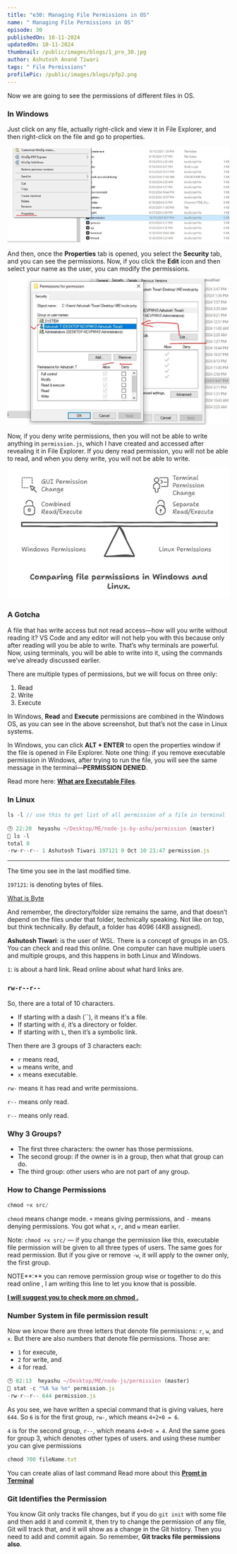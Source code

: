 ```yaml
---
title: "e30: Managing File Permissions in OS"
name: " Managing File Permissions in OS"
episode: 30
publishedOn: 10-11-2024
updatedOn: 10-11-2024
thumbnail: /public/images/blogs/1_pro_30.jpg
author: Ashutosh Anand Tiwari
tags: " File Permissions"
profilePic: /public/images/blogs/pfp2.png
---
```

Now we are going to see the permissions of different files in OS.

### In Windows

Just click on any file, actually right-click and view it in File Explorer, and then right-click on the file and go to properties.

![image.png](/public/images/blogs/2pro_30.jpg)

And then, once the **Properties** tab is opened, you select the **Security** tab, and you can see the permissions. Now, if you click the **Edit** icon and then select your name as the user, you can modify the permissions.

![image.png](/public/images/blogs/3_pro_30.jpg)

Now, if you deny write permissions, then you will not be able to write anything in `permission.js`, which I have created and accessed after revealing it in File Explorer. If you deny read permission, you will not be able to read, and when you deny write, you will not be able to write.

![image.png](/public/images/blogs/4_pro_30.jpg)

### A Gotcha

A file that has write access but not read access—how will you write without reading it? VS Code and any editor will not help you with this because only after reading will you be able to write. That’s why terminals are powerful. Now, using terminals, you will be able to write into it, using the commands we’ve already discussed earlier.

There are multiple types of permissions, but we will focus on three only:

1. Read
2. Write
3. Execute

In Windows, **Read** and **Execute** permissions are combined in the Windows OS, as you can see in the above screenshot, but that’s not the case in Linux systems.

In Windows, you can click **ALT + ENTER** to open the properties window if the file is opened in File Explorer. Note one thing: if you remove executable permission in Windows, after trying to run the file, you will see the same message in the terminal—**PERMISSION DENIED**.

Read more here: **[What are Executable Files](http://localhost:3000/digital-garden/notes/backend-with-nodejs-by-procoderr-notes/e29-what-are-executable-files)**.

### In Linux

```jsx
ls -l // use this to get list of all permission of a file in terminal
```

```jsx
🕑 22:20  heyashu ~/Desktop/ME/node-js-by-ashu/permission (master)
🚀 ls -l
total 0
-rw-r--r-- 1 Ashutosh Tiwari 197121 0 Oct 10 21:47 permission.js
```

- - -

The time you see in the last modified time.

`197121`: is denoting bytes of files.

[What is Byte](https://www.techtarget.com/searchstorage/definition/byte)

And remember, the directory/folder size remains the same, and that doesn’t depend on the files under that folder, technically speaking. Not like on top, but think technically. By default, a folder has 4096 (4KB assigned).

**Ashutosh Tiwari**: is the user of WSL. There is a concept of groups in an OS. You can check and read this online. One computer can have multiple users and multiple groups, and this happens in both Linux and Windows.

`1`: is about a hard link. Read online about what hard links are.

### `rw-r--r--`

So, there are a total of 10 characters.

* If starting with a dash (``), it means it's a file.
* If starting with `d`, it’s a directory or folder.
* If starting with `L`, then it’s a symbolic link.

Then there are 3 groups of 3 characters each:

* `r` means read,
* `w` means write, and
* `x` means executable.

`rw-` means it has read and write permissions.

`r--` means only read.

`r--` means only read.

### Why 3 Groups?

* The first three characters: the owner has those permissions.
* The second group: if the owner is in a group, then what that group can do.
* The third group: other users who are not part of any group.

### How to Change Permissions

```jsx
chmod +x src/ 
```

`chmod` means change mode. `+` means giving permissions, and `-` means denying permissions. You got what `x`, `r`, and `w` mean earlier.

Note: `chmod +x src/` — if you change the permission like this, executable file permission will be given to all three types of users. The same goes for read permission. But if you give or remove `-w`, it will apply to the owner only, the first group.

NOTE**:** you can remove permission group wise or together to do this read online , I am writing this line to let you know that is possible.

**[I will suggest you to check more on chmod .](https://www.javatpoint.com/linux-chmod-command)**

### Number System in file permission result

Now we know there are three letters that denote file permissions: `r`, `w`, and `x`. But there are also numbers that denote file permissions. Those are:

* `1` for execute,
* `2` for write, and
* `4` for read.

```jsx
🕑 02:13  heyashu ~/Desktop/ME/node-js/permission (master)
🚀 stat -c "%A %a %n" permission.js                                          
-rw-r--r-- 644 permission.js
```

As you see, we have written a special command that is giving values, here `644`. So `6` is for the first group, `rw-`, which means `4+2+0 = 6`.

`4` is for the second group, `r--`, which means `4+0+0 = 4`. And the same goes for group 3, which denotes other types of users. and using these number you can give permissions

```jsx
chmod 700 fileName.txt
```

You can create alias of last command Read more about this  **[Promt in Terminal](https://heyashu.in/digital-garden/notes/backend-with-nodejs-by-procoderr-notes/e16-promt-in-terminal)**

### Git Identifies the Permission

You know Git only tracks file changes, but if you do `git init` with some file and then add it and commit it, then try to change the permission of any file, Git will track that, and it will show as a change in the Git history. Then you need to add and commit again. So remember, **Git tracks file permissions also**.
